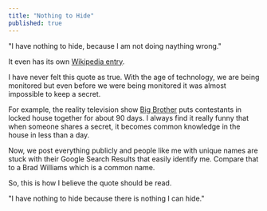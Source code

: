 ```yaml
---
title: "Nothing to Hide"
published: true
---
```


"I have nothing to hide, because I am not doing naything wrong."

It even has its own [Wikipedia entry](https://en.wikipedia.org/wiki/Nothing_to_hide_argument).

I have never felt this quote as true. With the age of technology, we are being monitored but even before we were being monitored it was almost impossible to keep a secret.

For example, the reality television show [Big Brother](https://csb.com/bigbrother) puts contestants in locked house together for about 90 days. I always find it really funny that when someone shares a secret, it becomes common knowledge  in the house in less than a day.

Now, we post everything publicly and people like me with unique names are stuck with their Google Search Results that easily identify me. Compare that to a Brad Williams which is a common name.

So, this is how I believe the quote should be read.

"I have nothing to hide because there is nothing I can hide."

